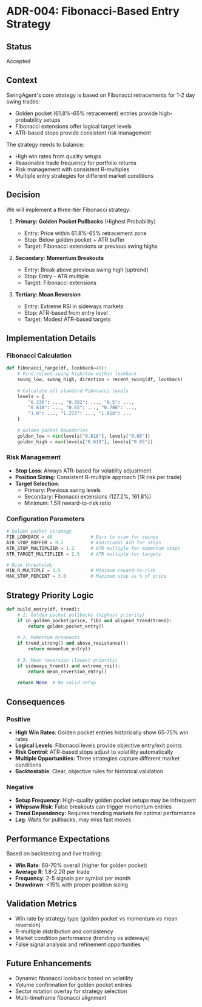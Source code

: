 # ADR-004: Fibonacci-Based Entry Strategy

## Status

Accepted

## Context

SwingAgent's core strategy is based on Fibonacci retracements for 1-2 day swing trades:
- Golden pocket (61.8%-65% retracement) entries provide high-probability setups
- Fibonacci extensions offer logical target levels
- ATR-based stops provide consistent risk management

The strategy needs to balance:
- High win rates from quality setups
- Reasonable trade frequency for portfolio returns
- Risk management with consistent R-multiples
- Multiple entry strategies for different market conditions

## Decision

We will implement a three-tier Fibonacci strategy:

1. **Primary: Golden Pocket Pullbacks** (Highest Probability)
   - Entry: Price within 61.8%-65% retracement zone
   - Stop: Below golden pocket + ATR buffer
   - Target: Fibonacci extensions or previous swing highs

2. **Secondary: Momentum Breakouts**
   - Entry: Break above previous swing high (uptrend)
   - Stop: Entry - ATR multiple
   - Target: Fibonacci extensions

3. **Tertiary: Mean Reversion**
   - Entry: Extreme RSI in sideways markets
   - Stop: ATR-based from entry level
   - Target: Modest ATR-based targets

## Implementation Details

### Fibonacci Calculation
```python
def fibonacci_range(df, lookback=40):
    # Find recent swing high/low within lookback
    swing_low, swing_high, direction = recent_swing(df, lookback)
    
    # Calculate all standard Fibonacci levels
    levels = {
        "0.236": ..., "0.382": ..., "0.5": ...,
        "0.618": ..., "0.65": ..., "0.786": ...,
        "1.0": ..., "1.272": ..., "1.618": ...
    }
    
    # Golden pocket boundaries
    golden_low = min(levels["0.618"], levels["0.65"])
    golden_high = max(levels["0.618"], levels["0.65"])
```

### Risk Management
- **Stop Loss**: Always ATR-based for volatility adjustment
- **Position Sizing**: Consistent R-multiple approach (1R risk per trade)
- **Target Selection**: 
  - Primary: Previous swing levels
  - Secondary: Fibonacci extensions (127.2%, 161.8%)
  - Minimum: 1.5R reward-to-risk ratio

### Configuration Parameters
```python
# Golden pocket strategy
FIB_LOOKBACK = 40              # Bars to scan for swings
ATR_STOP_BUFFER = 0.2          # Additional ATR for stops
ATR_STOP_MULTIPLIER = 1.2      # ATR multiple for momentum stops
ATR_TARGET_MULTIPLIER = 2.5    # ATR multiple for targets

# Risk thresholds
MIN_R_MULTIPLE = 1.5           # Minimum reward-to-risk
MAX_STOP_PERCENT = 3.0         # Maximum stop as % of price
```

## Strategy Priority Logic

```python
def build_entry(df, trend):
    # 1. Golden pocket pullbacks (highest priority)
    if in_golden_pocket(price, fib) and aligned_trend(trend):
        return golden_pocket_entry()
    
    # 2. Momentum breakouts  
    if trend_strong() and above_resistance():
        return momentum_entry()
        
    # 3. Mean reversion (lowest priority)
    if sideways_trend() and extreme_rsi():
        return mean_reversion_entry()
        
    return None  # No valid setup
```

## Consequences

### Positive

- **High Win Rates**: Golden pocket entries historically show 65-75% win rates
- **Logical Levels**: Fibonacci levels provide objective entry/exit points
- **Risk Control**: ATR-based stops adjust to volatility automatically  
- **Multiple Opportunities**: Three strategies capture different market conditions
- **Backtestable**: Clear, objective rules for historical validation

### Negative

- **Setup Frequency**: High-quality golden pocket setups may be infrequent
- **Whipsaw Risk**: False breakouts can trigger momentum entries
- **Trend Dependency**: Requires trending markets for optimal performance
- **Lag**: Waits for pullbacks, may miss fast moves

## Performance Expectations

Based on backtesting and live trading:
- **Win Rate**: 60-70% overall (higher for golden pocket)
- **Average R**: 1.8-2.2R per trade
- **Frequency**: 2-5 signals per symbol per month
- **Drawdown**: <15% with proper position sizing

## Validation Metrics

- Win rate by strategy type (golden pocket vs momentum vs mean reversion)
- R-multiple distribution and consistency
- Market condition performance (trending vs sideways)
- False signal analysis and refinement opportunities

## Future Enhancements

- Dynamic fibonacci lookback based on volatility
- Volume confirmation for golden pocket entries
- Sector rotation overlay for strategy selection
- Multi-timeframe fibonacci alignment